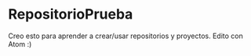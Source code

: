 # RepositorioPrueba
Creo esto para aprender a crear/usar repositorios y proyectos. Edito con Atom :)
